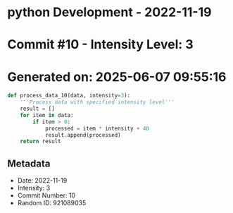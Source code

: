 ﻿# python Development - 2022-11-19
# Commit #10 - Intensity Level: 3
# Generated on: 2025-06-07 09:55:16
```python
def process_data_10(data, intensity=3):
    '''Process data with specified intensity level'''
    result = []
    for item in data:
        if item > 0:
            processed = item * intensity + 40
            result.append(processed)
    return result
```
## Metadata
- Date: 2022-11-19
- Intensity: 3
- Commit Number: 10
- Random ID: 921089035
